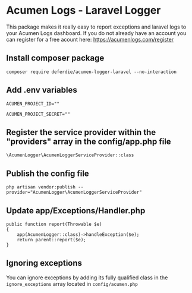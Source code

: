 # Acumen Logs - Laravel Logger

This package makes it really easy to report exceptions and laravel logs to your Acumen Logs dashboard. If you do not already have an account you can register for a free acount here: https://acumenlogs.com/register

## Install composer package

```
composer require deferdie/acumen-logger-laravel --no-interaction
```

## Add .env variables

```
ACUMEN_PROJECT_ID=""

ACUMEN_PROJECT_SECRET=""
```

## Register the service provider within the "providers" array in the config/app.php file

```
\AcumenLogger\AcumenLoggerServiceProvider::class
```

## Publish the config file

```
php artisan vendor:publish --provider="AcumenLogger\AcumenLoggerServiceProvider"
```

## Update app/Exceptions/Handler.php

```
public function report(Throwable $e)
{
    app(AcumenLogger::class)->handleException($e);
    return parent::report($e);
}
```

## Ignoring exceptions

You can ignore exceptions by adding its fully qualified class in the `ignore_exceptions` array located in `config/acumen.php`
